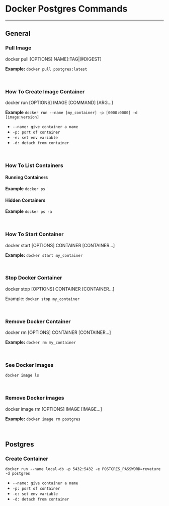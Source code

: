 # Docker Postgres Commands

---

## General

### Pull Image

docker pull [OPTIONS] NAME[:TAG|@DIGEST]

**Example:**
```docker pull postgres:latest```

<br>

### How To Create Image Container

docker run [OPTIONS] IMAGE [COMMAND] [ARG...]

**Example** `docker run --name [my_container] -p [0000:0000] -d [image:version]`

- ```--name: give container a name```
- ```-p: port of container```
- ```-e: set env variable```
- ```-d: detach from container```

<br>

### How To List Containers

#### Running Containers

**Example** `docker ps`

#### Hidden Containers
**Example** `docker ps -a`

<br>

### How To Start Container

docker start [OPTIONS] CONTAINER [CONTAINER...]

**Example:** ```docker start my_container```

<br>

### Stop Docker Container

docker stop [OPTIONS] CONTAINER [CONTAINER...]

Example: ```docker stop my_container```

<br>

### Remove Docker Container

docker rm [OPTIONS] CONTAINER [CONTAINER...]

**Example:** ```docker rm my_container```

<br>

### See Docker Images

```docker image ls```

<br>

### Remove Docker images

docker image rm [OPTIONS] IMAGE [IMAGE...]

**Example:** ```docker image rm postgres```

<br>

## Postgres

### Create Container

```docker run --name local-db -p 5432:5432 -e POSTGRES_PASSWORD=revature -d postgres```

- ```--name: give container a name```
- ```-p: port of container```
- ```-e: set env variable```
- ```-d: detach from container```